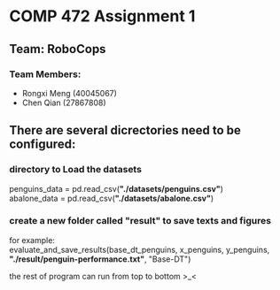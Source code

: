 # COMP 472 Assignment 1
## Team: RoboCops
### Team Members:
- Rongxi Meng (40045067)
- Chen Qian (27867808)

## There are several dicrectories need to be configured:

### directory to Load the datasets
penguins_data = pd.read_csv(**"./datasets/penguins.csv"**) <br>
abalone_data = pd.read_csv(**"./datasets/abalone.csv"**) <br>

### create a new folder called "result" to save texts and figures
for example: <br>
evaluate_and_save_results(base_dt_penguins, x_penguins, y_penguins, **"./result/penguin-performance.txt"**, "Base-DT")

the rest of program can run from top to bottom >_< 
